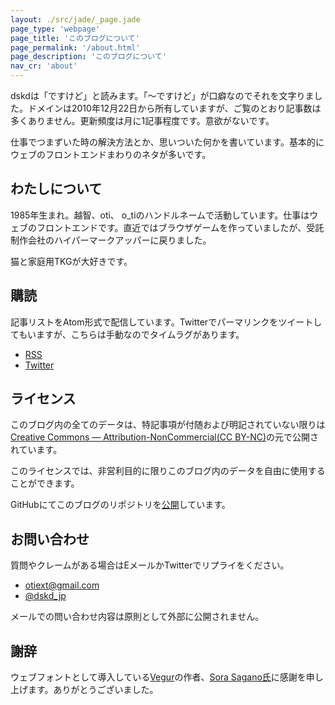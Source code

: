 ```yaml
---
layout: ./src/jade/_page.jade
page_type: 'webpage'
page_title: 'このブログについて'
page_permalink: '/about.html'
page_description: 'このブログについて'
nav_cr: 'about'
---
```

dskdは「ですけど」と読みます。「〜ですけど」が口癖なのでそれを文字りました。ドメインは2010年12月22日から所有していますが、ご覧のとおり記事数は多くありません。更新頻度は月に1記事程度です。意欲がないです。

仕事でつまずいた時の解決方法とか、思いついた何かを書いています。基本的にウェブのフロントエンドまわりのネタが多いです。

## わたしについて

1985年生まれ。越智、oti、 o_tiのハンドルネームで活動しています。仕事はウェブのフロントエンドです。直近ではブラウザゲームを作っていましたが、受託制作会社のハイパーマークアッパーに戻りました。

猫と家庭用TKGが大好きです。

## 購読

記事リストをAtom形式で配信しています。Twitterでパーマリンクをツイートしてもいますが、こちらは手動なのでタイムラグがあります。

- [RSS](/feed)
- [Twitter](https://twitter.com/dskd_jp)

## ライセンス

このブログ内の全てのデータは、特記事項が付随および明記されていない限りは[Creative Commons — Attribution-NonCommercial(CC BY-NC)](http://creativecommons.org/licenses/by-nc/4.0/)の元で公開されています。

このライセンスでは、非営利目的に限りこのブログ内のデータを自由に使用することができます。

GitHubにてこのブログのリポジトリを[公開](https://github.com/oti/dskd)しています。

## お問い合わせ

質問やクレームがある場合はEメールかTwitterでリプライをください。

- [otiext@gmail.com](otiext@gmail.com)
- [@dskd_jp](https://twitter.com/dskd_jp)

メールでの問い合わせ内容は原則として外部に公開されません。

## 謝辞

ウェブフォントとして導入している[Vegur](http://dotcolon.net/font/vegur/)の作者、[Sora Sagano氏](https://twitter.com/sorasagano)に感謝を申し上げます。ありがとうございました。

